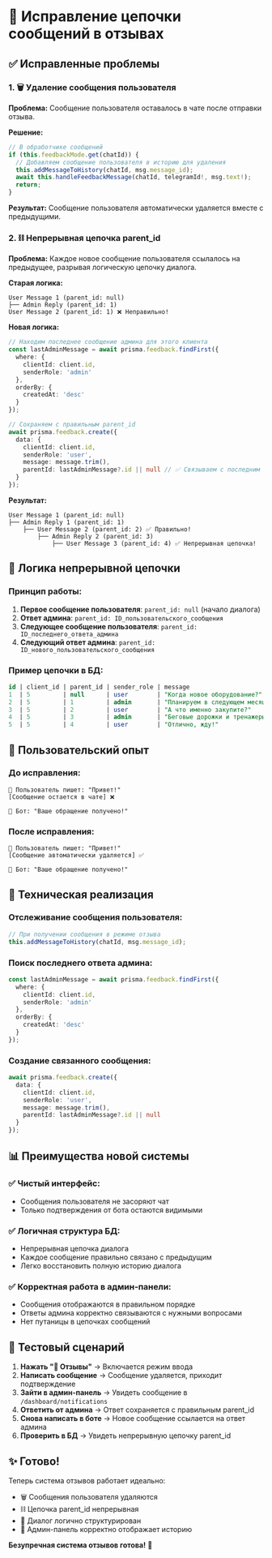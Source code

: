 # 🔗 Исправление цепочки сообщений в отзывах

## ✅ Исправленные проблемы

### 1. 🗑️ **Удаление сообщения пользователя**

**Проблема:** Сообщение пользователя оставалось в чате после отправки отзыва.

**Решение:**
```typescript
// В обработчике сообщений
if (this.feedbackMode.get(chatId)) {
  // Добавляем сообщение пользователя в историю для удаления
  this.addMessageToHistory(chatId, msg.message_id);
  await this.handleFeedbackMessage(chatId, telegramId!, msg.text!);
  return;
}
```

**Результат:** Сообщение пользователя автоматически удаляется вместе с предыдущими.

### 2. ⛓️ **Непрерывная цепочка parent_id**

**Проблема:** Каждое новое сообщение пользователя ссылалось на предыдущее, разрывая логическую цепочку диалога.

**Старая логика:**
```
User Message 1 (parent_id: null)
├── Admin Reply (parent_id: 1)
User Message 2 (parent_id: 1) ❌ Неправильно!
```

**Новая логика:**
```typescript
// Находим последнее сообщение админа для этого клиента
const lastAdminMessage = await prisma.feedback.findFirst({
  where: {
    clientId: client.id,
    senderRole: 'admin'
  },
  orderBy: {
    createdAt: 'desc'
  }
});

// Сохраняем с правильным parent_id
await prisma.feedback.create({
  data: {
    clientId: client.id,
    senderRole: 'user', 
    message: message.trim(),
    parentId: lastAdminMessage?.id || null // ✅ Связываем с последним ответом админа
  }
});
```

**Результат:**
```
User Message 1 (parent_id: null)
├── Admin Reply 1 (parent_id: 1)
    ├── User Message 2 (parent_id: 2) ✅ Правильно!
        ├── Admin Reply 2 (parent_id: 3)
            ├── User Message 3 (parent_id: 4) ✅ Непрерывная цепочка!
```

## 🎯 **Логика непрерывной цепочки**

### Принцип работы:
1. **Первое сообщение пользователя**: `parent_id: null` (начало диалога)
2. **Ответ админа**: `parent_id: ID_пользовательского_сообщения`
3. **Следующее сообщение пользователя**: `parent_id: ID_последнего_ответа_админа`
4. **Следующий ответ админа**: `parent_id: ID_нового_пользовательского_сообщения`

### Пример цепочки в БД:
```sql
id | client_id | parent_id | sender_role | message
1  | 5         | null      | user        | "Когда новое оборудование?"
2  | 5         | 1         | admin       | "Планируем в следующем месяце"
3  | 5         | 2         | user        | "А что именно закупите?"
4  | 5         | 3         | admin       | "Беговые дорожки и тренажеры"
5  | 5         | 4         | user        | "Отлично, жду!"
```

## 🎨 **Пользовательский опыт**

### До исправления:
```
👤 Пользователь пишет: "Привет!"
[Сообщение остается в чате] ❌

💬 Бот: "Ваше обращение получено!"
```

### После исправления:
```
👤 Пользователь пишет: "Привет!"
[Сообщение автоматически удаляется] ✅

💬 Бот: "Ваше обращение получено!"
```

## 🔧 **Техническая реализация**

### Отслеживание сообщения пользователя:
```typescript
// При получении сообщения в режиме отзыва
this.addMessageToHistory(chatId, msg.message_id);
```

### Поиск последнего ответа админа:
```typescript
const lastAdminMessage = await prisma.feedback.findFirst({
  where: {
    clientId: client.id,
    senderRole: 'admin'
  },
  orderBy: {
    createdAt: 'desc'
  }
});
```

### Создание связанного сообщения:
```typescript
await prisma.feedback.create({
  data: {
    clientId: client.id,
    senderRole: 'user',
    message: message.trim(),
    parentId: lastAdminMessage?.id || null
  }
});
```

## 📊 **Преимущества новой системы**

### ✅ **Чистый интерфейс:**
- Сообщения пользователя не засоряют чат
- Только подтверждения от бота остаются видимыми

### ✅ **Логичная структура БД:**
- Непрерывная цепочка диалога
- Каждое сообщение правильно связано с предыдущим
- Легко восстановить полную историю диалога

### ✅ **Корректная работа в админ-панели:**
- Сообщения отображаются в правильном порядке
- Ответы админа корректно связываются с нужными вопросами
- Нет путаницы в цепочках сообщений

## 🧪 **Тестовый сценарий**

1. **Нажать "💬 Отзывы"** → Включается режим ввода
2. **Написать сообщение** → Сообщение удаляется, приходит подтверждение
3. **Зайти в админ-панель** → Увидеть сообщение в `/dashboard/notifications`
4. **Ответить от админа** → Ответ сохраняется с правильным parent_id
5. **Снова написать в боте** → Новое сообщение ссылается на ответ админа
6. **Проверить в БД** → Увидеть непрерывную цепочку parent_id

## ✨ **Готово!**

Теперь система отзывов работает идеально:
- 🗑️ Сообщения пользователя удаляются
- ⛓️ Цепочка parent_id непрерывная 
- 💬 Диалог логично структурирован
- 🎯 Админ-панель корректно отображает историю

**Безупречная система отзывов готова!** 🎉
